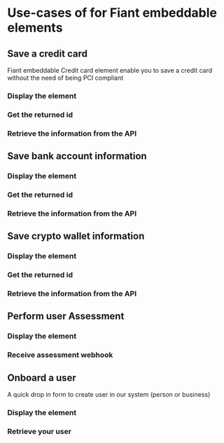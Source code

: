 # Use-cases of for Fiant embeddable elements

## Save a credit card 
Fiant embeddable Credit card element enable you to save a credit card without the need of being PCI compliant
### Display the element
### Get the returned id
### Retrieve the information from the API

## Save bank account information
### Display the element
### Get the returned id
### Retrieve the information from the API

## Save crypto wallet information
### Display the element
### Get the returned id
### Retrieve the information from the API

## Perform user Assessment
### Display the element
### Receive assessment webhook


## Onboard a user
A quick drop in form to create user in our system (person or business)
### Display the element
### Retrieve your user